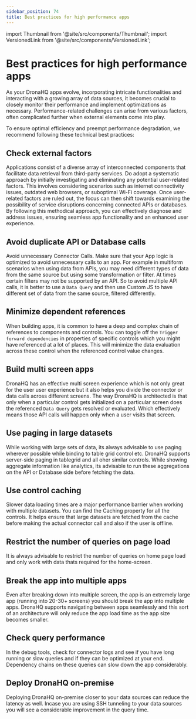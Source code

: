 ```yaml
---
sidebar_position: 74
title: Best practices for high performance apps
---
```


import Thumbnail from '@site/src/components/Thumbnail';
import VersionedLink from '@site/src/components/VersionedLink';

# Best practices for high performance apps

As your DronaHQ apps evolve, incorporating intricate functionalities and interacting with a growing array of data sources, it becomes crucial to closely monitor their performance and implement optimizations as necessary. Performance-related challenges can arise from various factors, often complicated further when external elements come into play.

To ensure optimal efficiency and preempt performance degradation, we recommend following these technical best practices:

## Check external factors

Applications consist of a diverse array of interconnected components that facilitate data retrieval from third-party services. Do adopt a systematic approach by initially investigating and eliminating any potential user-related factors. This involves considering scenarios such as internet connectivity issues, outdated web browsers, or suboptimal Wi-Fi coverage. Once user-related factors are ruled out, the focus can then shift towards examining the possibility of service disruptions concerning connected APIs or databases. By following this methodical approach, you can effectively diagnose and address issues, ensuring seamless app functionality and an enhanced user experience.

## Avoid duplicate API or Database calls
Avoid unnecessary Connector Calls. Make sure that your App logic is optimized to avoid unnecessary calls to an app. For example in multiform scenarios when using data from APIs, you may need different types of data from the same source but using some transformation or filter. At times certain filters may not be supported by an API. So to avoid multiple API calls, it is better to use a `Data Query` and then use Custom JS to have different set of data from the same source, filtered differently. 

## Minimize dependent references
When building apps, it is common to have a deep and complex chain of references to components and controls. You can toggle off the `Trigger forward dependencies` in properties of specific controls which you might have referenced at a lot of places. This will minimize the data evaluation across these control when the referenced control value changes.

## Build multi screen apps
DronaHQ has an effective multi screen experience which is not only great for the user user experience but it also helps you divide the connector or data calls across different screens. The way DronaHQ is architected is that only when a particular control gets initialized on a particular screen does the referenced `Data Query` gets resolved or evaluated. Which effectively means those API calls will happen only when a user visits that screen.

## Use paging in large datasets
While working with large sets of data, its always advisable to use paging wherever possible while binding to table grid control etc. DronaHQ supports server-side paging in tablegrid and all oher similar controls. While showing aggregate information like analytics, its advisable to run these aggregations on the API or Database side before fetching the data. 

## Use control caching
Slower data loading times are a major performance barrier when working with multiple datasets. You can find the Caching property for all the controls. It helps ensure that large datasets are fetched from the cache before making the actual connector call and also if the user is offline. 

## Restrict the number of queries on page load
It is always advisable to restrict the number of queries on home page load and only work with data thats required for the home-screen. 

## Break the app into multiple apps
Even after breaking down into multiple screen, the app is an extremely large app (running into 20-30+ screens) you should break the app into multiple apps. DronaHQ supports navigating between apps seamlessly and this sort of an architecture will only reduce the app load time as the app size becomes smaller.

## Check query performance
In the debug tools, check for connector logs and see if you have long running or slow queries and if they can be optimized at your end. Dependency chains on these queries can slow down the app considerably. 

## Deploy DronaHQ on-premise
Deploying DronaHQ on-premise closer to your data sources can reduce the latency as well. Incase you are using SSH tunneling to your data sources you will see a considerable improvement in the query time.

